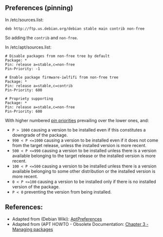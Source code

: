 ## Preferences (pinning)

In /etc/sources.list:

```shell
deb http://ftp.us.debian.org/debian stable main contrib non-free
```

So adding the `contrib` and `non-free`.

In /etc/apt/sources.list:

```shell
# Disable packages from non-free tree by default
Package: *
Pin: release a=stable,c=non-free
Pin-Priority: -1

# Enable package firmware-iwlfifi from non-free tree
Package: *
Pin: release a=stable,c=contrib
Pin-Priority: 600

# Propriety supporting
Package: *
Pin: release a=stable,c=non-free
Pin-Priority: 600
```

With higher numbered [pin priorities][3] prevailing over the lower ones, and:

- `P > 1000` causing a version to be installed even if this constitutes a downgrade of the package.
- `990 < P <=1000` causing a version to be installed even if it does not come from the target release, unless the installed version is more recent.
- `500 < P <=990` causing a version to be installed unless there is a version available belonging to the target release or the installed version is more recent.
- `100 < P <=500` causing a version to be installed unless there is a version available belonging to some other distribution or the installed version is more recent.
- `0 < P <=100` causing a version to be installed only if there is no installed version of the package.
- `P < 0` preventing the version from being installed.


## References:

- Adapted from (Debian Wiki): [AptPreferences][1]
- Adapted from (APT HOWTO - Obsolete Documentation: [Chapter 3 - Managing packages][2]


<!-- REFERENCES -->

[1]:https://wiki.debian.org/AptPreferences
[2]:https://www.debian.org/doc/manuals/apt-howto/ch-apt-get.en.html
[3]:https://www.howtoforge.com/a-short-introduction-to-apt-pinning
